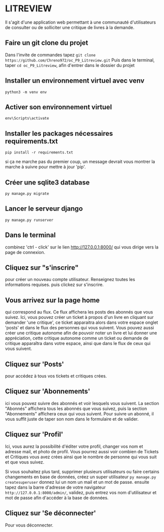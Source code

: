 # LITREVIEW

Il s'agit d'une application web permettant à une communauté d'utilisateurs de consulter ou de solliciter une critique de livres à la demande.

## Faire un git clone du projet

Dans l'invite de commandes tapez `git clone https://github.com/Chreno972/oc_P9_Litreview.git`
Puis dans le terminal, taper `cd oc_P9_Litreview`, afin d'entrer dans le dossier du projet
## Installer un environnement virtuel avec venv

`python3 -m venv env`

## Activer son environnement virtuel

`env\Scripts\activate`

## Installer les packages nécessaires  requirements.txt

`pip install -r requirements.txt`

si ça ne marche pas du premier coup, un message devrait vous montrer la marche à suivre pour mettre à jour 'pip'.

## Créer une sqlite3 database

`py manage.py migrate`
## Lancer le serveur django

`py manage.py runserver`

## Dans le terminal 
combinez 'ctrl - click' sur le lien http://127.0.0.1:8000/ qui vous dirige vers la page de connexion.

## Cliquez sur "s'inscrire" 
pour créer un nouveau compte utilisateur. Renseignez toutes les informations requises. puis clickez sur s'inscrire.

## Vous arrivez sur la page home 
qui correspond au flux. Ce flux affichera les posts des abonnés que vous suivez. 
Ici, vous pouvez créer un ticket à propos d'un livre en cliquant sur demander 'une critique', ce ticket apparaitra alors dans votre espace onglet 'posts' et dans le flux des personnes qui vous suivent.
Vous pouvez aussi créer une critique autonome afin de pouvoir noter un livre et lui donner une appréciation, cette critique autonome comme un ticket ou demande de critique apparaîtra dans votre espace, ainsi que dans le flux de ceux qui vous suivent.

## Cliquez sur 'Posts' 
pour accédez à tous vos tickets et critiques crées.

## Cliquez sur 'Abonnements'
ici vous pouvez suivre des abonnés et voir lesquels vous suivent. La section "Abonnés" affichera tous les abonnés que vous suivez, puis la section "Abonnements" affichera ceux qui vous suivent. 
Pour suivre un abonné, il vous suffit juste de taper son nom dans le formulaire et de valider.

## Cliquez sur 'Profil'
Ici, vous aurez la possibilité d'éditer votre profil, changer vos nom et adresse mail, et photo de profil. Vous pourrez aussi voir combien de Tickets et Critiques vous avez crées ainsi que le nombre de personne qui vous suit et que vous suivez.

Si vous souhaitez plus tard, supprimer plusieurs utilisateurs ou faire certains changements en base de données, créez un super utilisateur `py manage.py createsuperuser`
donnez lui un nom un mail et un mot de passe. ensuite tapez dans la barre d'adresse de votre navigateur `http://127.0.0.1:8000/admin/`, validez, puis entrez vos nom d'utilisateur et mot de passe afin d'accéder à la base de données.

## Cliquez sur 'Se déconnecter'
Pour vous déconnecter.







